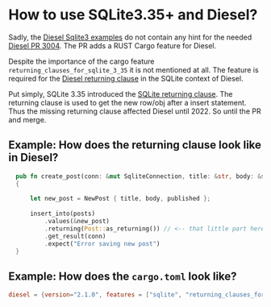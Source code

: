 # How to use SQLite3.35+ and Diesel?
Sadly, the [Diesel Sqlite3 examples](https://github.com/diesel-rs/diesel/tree/master/examples/sqlite) do not contain any hint for the needed [Diesel PR 3004](https://github.com/diesel-rs/diesel/pull/3004). 
The PR adds a RUST Cargo feature for Diesel. 

Despite the importance of the cargo feature `returning_clauses_for_sqlite_3_35` it is not mentioned at all. The feature is required for the [Diesel returning clause](https://github.com/toxeus/diesel/blob/fda3410c1715a7cf57ae08f7969e297aa1762217/diesel_tests/tests/insert.rs#L214) in the SQLite context of Diesel. 

Put simply, SQLite 3.35 introduced the [SQLite returning clause](https://www.sqlite.org/lang_returning.html). The returning clause is used to get the new row/obj after a insert statement. Thus the missing returning clause affected Diesel until 2022. So until the PR and merge.

## Example: How does the returning clause look like in Diesel?
```rust
  pub fn create_post(conn: &mut SqliteConnection, title: &str, body: &str, published: bool) -> Post
  {
  
      let new_post = NewPost { title, body, published };
  
      insert_into(posts)
          .values(&new_post)
          .returning(Post::as_returning()) // <-- that little part here is the returning clause(!)
          .get_result(conn)
          .expect("Error saving new post")
  }
```

## Example: How does the `cargo.toml` look like?
```toml
diesel = {version="2.1.0", features = ["sqlite", "returning_clauses_for_sqlite_3_35"] }
```

